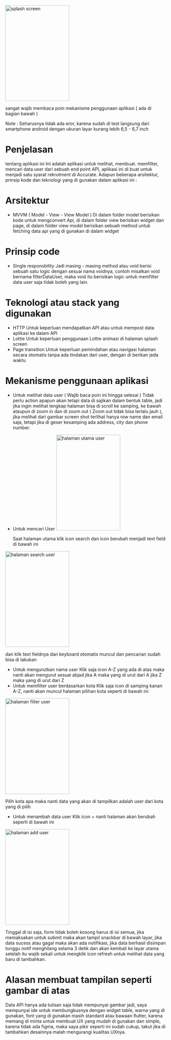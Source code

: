 <img src="https://github.com/danuwrdna/technicalTestAccurateFlutterDeveloperDrajatDanuWardana/assets/90078732/af87a2ca-590f-4ea2-a63c-55726cd6b0f5" alt="splash screen" width="200" height="300">

sangat wajib membaca poin mekanisme penggunaan aplikasi ( ada di bagian bawah )

Note : Seharusnya tidak ada eror, karena sudah di test langsung dari smartphone android dengan ukuran layar kurang lebih 6,5 - 6,7 inch
# Penjelasan
 tentang aplikasi ini
Ini adalah aplikasi untuk melihat, membuat. memfilter, mencari data user dari sebuah end point API, aplikasi ini di buat untuk menjadi satu syarat rekrutment di Accurate.
Adapun beberapa arsitektur, prinsip kode dan teknologi yang di gunakan dalam aplikasi ini :
# Arsitektur
- MVVM ( Model - View - View Model )
  Di dalam folder model berisikan kode untuk mengconvert Api, di dalam folder view berisikan widget dan page, di dalam folder view model berisikan sebuah method untuk 
  fetching data api yang di gunakan di dalam widget
# Prinsip code
- Single responsbility
  Jadi masing - masing method atau void berisi sebuah satu logic dengan sesuai nama voidnya, contoh misalkan void bernama filterDataUser, maka void itu berisikan logic 
  untuk memfilter data user saja tidak boleh yang lain.
# Teknologi atau stack yang digunakan
- HTTP
  Untuk keperluan mendapatkan API atau untuk mempost data aplikasi ke dalam API
- Lottie
  Untuk keperluan penggunaan Lottie animasi di halaman splash screen 
- Page transition
  Untuk keperluan pemindahan atau navigasi halaman secara otomatis tanpa ada tindakan dari user, dengan di berikan jeda waktu
# Mekanisme penggunaan aplikasi
- Untuk melihat data user ( Wajib baca poin ini hingga selesai )
  Tidak perlu action apapun akan tetapi data di sajikan dalam bentuk table, jadi jika ingin melihat lengkap halaman bisa di scroll ke samping, ke bawah ataupun di 
  zoom in dan di zoom out ( Zoom out tidak bisa terlalu jauh ), jika melihat dari gambar screen shot terlihat hanya row name dan email saja, tetapi jika di geser 
 kesamping ada address, city dan phone number.
- Untuk mencari User
  <img src="https://github.com/danuwrdna/technicalTestAccurateFlutterDeveloperDrajatDanuWardana/assets/90078732/6f7b1e8e-454f-48c8-a6f3-5548cc5c188d" alt="halaman utama user" width="200" height="300">
  
  Saat halaman utama klik icon search dan icon berubah menjadi text field di bawah ini
<img src="https://github.com/danuwrdna/technicalTestAccurateFlutterDeveloperDrajatDanuWardana/assets/90078732/548472cc-82a4-4cfb-9f95-78b8ccb623a9" alt="halaman search user" width="200" height="300">

dan klik text fieldnya dan keyboard otomatis muncul dan pencarian sudah bisa di lakukan
- Untuk mengurutkan nama user
  Klik saja icon A-Z yang ada di atas maka nanti akan mengurut sesuai abjad jika A maka yang di urut dari A jika Z maka yang di urut dari Z
- Untuk memfilter user berdasarkan kota
  Klik saja icon di samping kanan A-Z, nanti akan muncul halaman pilihan kota seperti di bawah ini
 <img src="https://github.com/danuwrdna/technicalTestAccurateFlutterDeveloperDrajatDanuWardana/assets/90078732/27bdca90-c728-4521-996d-e47f2d68e514" alt="halaman filter user" width="200" height="300">
 
 Pilih kota apa maka nanti data yang akan di tampilkan adalah user dari kota yang di pilih
- Untuk menambah data user
  Klik icon + nanti halaman akan berubah seperti di bawah ini
<img src="https://github.com/danuwrdna/technicalTestAccurateFlutterDeveloperDrajatDanuWardana/assets/90078732/a56de12a-3ca1-4027-8638-2d2fa07a1513" alt="halaman add user" width="200" height="300">

Tinggal di isi saja, form tidak boleh kosong harus di isi semua, jika memaksakan untuk submit maka akan tampil snackbar di bawah layar, jika data sucess atau gagal maka akan ada notifikasi, jika data berhasil disimpan tunggu notif menghilang selama 3 detik dan akan kembali ke layar utama setelah itu wajib sekali untuk mengklik icon refresh untuk melihat data yang baru di tambahkan.

# Alasan membuat tampilan seperti gambar di atas
  Data API hanya ada tulisan saja tidak mempunyai gambar jadi, saya mempunyai ide untuk membungkusnya dengan widget table, warna yang di gunakan, font yang di gunakan masih standard atau bawaan flutter, karena memang di minta untuk membuat UX yang mudah di gunakan dan simple, karena tidak ada figma, maka saya pikir seperti ini sudah cukup, takut jika di tambahkan desainnya malah mengurangi kualitas UXnya.
